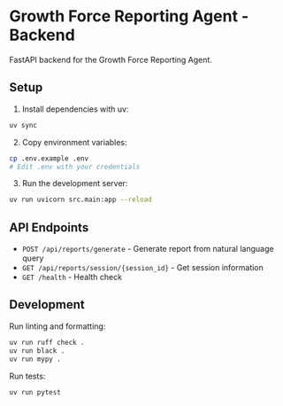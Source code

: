 # Growth Force Reporting Agent - Backend

FastAPI backend for the Growth Force Reporting Agent.

## Setup

1. Install dependencies with uv:
```bash
uv sync
```

2. Copy environment variables:
```bash
cp .env.example .env
# Edit .env with your credentials
```

3. Run the development server:
```bash
uv run uvicorn src.main:app --reload
```

## API Endpoints

- `POST /api/reports/generate` - Generate report from natural language query
- `GET /api/reports/session/{session_id}` - Get session information
- `GET /health` - Health check

## Development

Run linting and formatting:
```bash
uv run ruff check .
uv run black .
uv run mypy .
```

Run tests:
```bash
uv run pytest
```